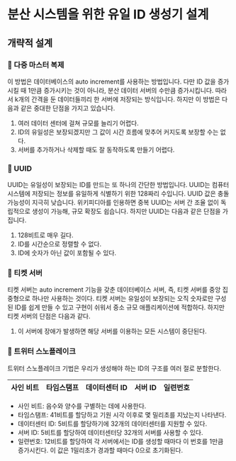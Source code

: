 # 분산 시스템을 위한 유일 ID 생성기 설계

## 개략적 설계

### 💬 다중 마스터 복제

이 방법은 데이터베이스의 auto increment를 사용하는 방법입니다. 다만 ID 값을 증가시킬 때 1만큼 증가시키는 것이 아니라, 분산 데이터 서버의 수만큼 증가시킵니다. 따라서 k개의 간격을 둔 데이터들끼리 한 서버에 저장되는 방식입니다. 하지만 이 방법은 다음과 같은 중대한 단점을 가지고 있습니다.

1. 여러 데이터 센터에 걸쳐 규모를 늘리기 어렵다.
2. ID의 유일성은 보장되겠지만 그 값이 시간 흐름에 맞추어 커지도록 보장할 수는 없다.
3. 서버를 추가하거나 삭제할 때도 잘 동작하도록 만들기 어렵다.

### 💬 UUID

UUID는 유일성이 보장되는 ID를 만드는 또 하나의 간단한 방법입니다. UUID는 컴퓨터 시스템에 저장되는 정보를 유일하게 식별하기 위한 128짜리 수입니다. UUID 값은 충돌 가능성이 지극히 낮습니다. 위키피디아를 인용하면 중복 UUID는 서버 간 조율 없이 독립적으로 생성이 가능해, 규모 확장도 쉽습니다. 하지만 UUID는 다음과 같은 단점을 가집니다.

1. 128비트로 매우 길다.
2. ID를 시간순으로 정렬할 수 없다.
3. ID에 숫자가 아닌 값이 포함될 수 있다.

### 💬 티켓 서버

티켓  서버는 auto increment 기능을 갖춘 데이터베이스 서버, 즉, 티켓 서버를 중앙 집중형으로 하나만 사용하는 것이다. 티켓 서버는 유일성이 보장되는 오직 숫자로만 구성된 ID를 쉽게 만들 수 있고 구현이 쉬워서 중소 규모 애플리케이션에 적합하다. 하지만 티켓 서버의 단점은 다음과 같다.

1. 이 서버에 장애가 발생하면 해당 서버를 이용하는 모든 시스템이 중단된다.

### 💬 트위터 스노플레이크

트위터 스노플레이크 기법은 우리가 생성해야 하는 ID의 구조를 여러 절로 분할한다. 

| 사인 비트 | 타임스탬프 | 데이터센터 ID | 서버 ID | 일련번호 |
| --- | --- | --- | --- | --- |
- 사인 비트: 음수와 양수를 구별하는 데에 사용한다.
- 타임스탬프: 41비트를 할당하고 기원 시각 이후로 몇 밀리초를 지났는지 나타낸다.
- 데이터센터 ID: 5비트를 할당하기에 32개의 데이터센터를 지원할 수 있다.
- 서버 ID: 5비트를 할당하여 데이터센터당 32개의 서버를 사용할 수 있다.
- 일련번호: 12비트를 할당하여 각 서버에서는 ID를 생성할 때마다 이 번호를 1만큼 증가시킨다. 이 값은 1밀리초가 경과할 때마다 0으로 초기화된다.
